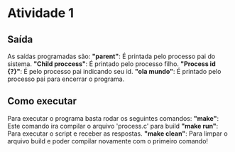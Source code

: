 # Atividade 1

## Saída
As saídas programadas são:
**"parent"**: É printada pelo processo pai do sistema.
**"Child proccess"**: É printado pelo processo filho.
**"Process id {?}"**: É pelo processo pai indicando seu id.
**"ola mundo"**: É printado pelo processo pai para encerrar o programa.

## Como executar

Para executar o programa basta rodar os seguintes comandos:
**"make"**: Este comando ira compilar o arquivo 'process.c' para build
**"make run"**: Para executar o script e receber as respostas.
**"make clean"**: Para limpar o arquivo build e poder compilar novamente com o primeiro comando!